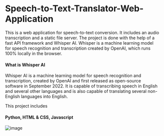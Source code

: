 # Speech-to-Text-Translator-Web-Application
This is a web application for speech-to-text conversion. It includes an audio transcription and a static file server. The project is done with the help of a fast API framework and Whisper AI. Whisper is a machine learning model for speech recognition and transcription created by OpenAI, which runs 100% locally in the browser.

#### What is Whisper AI
Whisper AI is a machine learning model for speech recognition and transcription, created by OpenAI and first released as open-source software in September 2022. It is capable of transcribing speech in English and several other languages and is also capable of translating several non-English languages into English.

This project includes
#### Python, HTML & CSS, Javascript

![image](https://github.com/user-attachments/assets/ad16f594-13fe-40ef-8ce5-13479cb96639)
